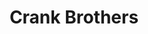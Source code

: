---
title: Crank Brothers
description: ~
image: ~
purposes: [cycling]
types: [mtb, bicycle-component, pedals, wheel, stem, bicycle-tool]
countries: []
logo: ~
website: "http://www.crankbrothers.com"
shop: "http://www.crankbrothers.com"
store-finder: ~
about: "http://www.crankbrothers.com/about/"
wiki: ~
---